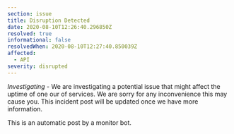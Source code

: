 ```yaml
---
section: issue
title: Disruption Detected
date: 2020-08-10T12:26:40.296850Z
resolved: true
informational: false
resolvedWhen: 2020-08-10T12:27:40.850039Z
affected:
  - API
severity: disrupted
---
```

*Investigating* - We are investigating a potential issue that might affect the uptime of one our of services. We are sorry for any inconvenience this may cause you. This incident post will be updated once we have more information.

This is an automatic post by a monitor bot.
        